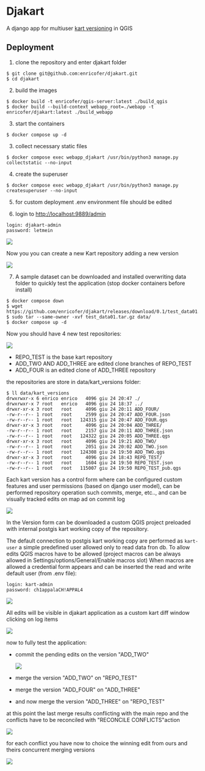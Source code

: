 # Djakart

A django app for multiuser [kart versioning](https://kartproject.org/) in QGIS

## Deployment

1. clone the repository and enter djakart folder

```
$ git clone git@github.com:enricofer/djakart.git
$ cd djakart
```

2. build the images

```
$ docker build -t enricofer/qgis-server:latest ./build_qgis
$ docker build --build-context webapp_root=./webapp -t enricofer/djakart:latest ./build_webapp
```

3. start the containers

```
$ docker compose up -d
```

3. collect necessary static files

```
$ docker compose exec webapp_djakart /usr/bin/python3 manage.py collectstatic --no-input
```

4. create the superuser

```
$ docker compose exec webapp_djakart /usr/bin/python3 manage.py createsuperuser --no-input
```

5. for custom deployment .env environment file should be edited

6. login to [http://localhost:9889/admin](http://localhost:9889/admin)

```
login: djakart-admin
password: letmein
```

![](doc/screenshot01.png)

Now you you can create a new Kart repository adding a new version

![](doc/screenshot02.png)

7. A sample dataset can be downloaded and installed overwriting data folder to quickly test the application (stop docker containers before install)

```
$ docker compose down 
$ wget https://github.com/enricofer/djakart/releases/download/0.1/test_data01.tar.gz
$ sudo tar --same-owner -xvf test_data01.tar.gz data/
$ docker compose up -d
```

Now you should have 4 new test repositories:

![](doc/screenshot03.png)

- REPO_TEST is the base kart repository 
- ADD_TWO AND ADD_THREE are edited clone branches of REPO_TEST
- ADD_FOUR is an edited clone of ADD_THREE repository

the repositories are store in data/kart_versions folder:

```
$ ll data/kart_versions
drwxrwxr-x 6 enrico enrico   4096 giu 24 20:47 ./
drwxrwxr-x 7 root   enrico   4096 giu 24 18:37 ../
drwxr-xr-x 3 root   root     4096 giu 24 20:11 ADD_FOUR/
-rw-r--r-- 1 root   root     2599 giu 24 20:47 ADD_FOUR.json
-rw-r--r-- 1 root   root   124315 giu 24 20:47 ADD_FOUR.qgs
drwxr-xr-x 3 root   root     4096 giu 24 20:04 ADD_THREE/
-rw-r--r-- 1 root   root     2157 giu 24 20:11 ADD_THREE.json
-rw-r--r-- 1 root   root   124322 giu 24 20:05 ADD_THREE.qgs
drwxr-xr-x 3 root   root     4096 giu 24 19:21 ADD_TWO/
-rw-r--r-- 1 root   root     2051 giu 24 20:02 ADD_TWO.json
-rw-r--r-- 1 root   root   124308 giu 24 19:50 ADD_TWO.qgs
drwxr-xr-x 3 root   root     4096 giu 24 18:43 REPO_TEST/
-rw-r--r-- 1 root   root     1604 giu 24 19:50 REPO_TEST.json
-rw-r--r-- 1 root   root   115007 giu 24 19:50 REPO_TEST_pub.qgs
```

Each kart version has a control form where can be configured custom features and user permissions (based on django user model), can be performed repository operation such commits, merge, etc.., and can be visually tracked edits on map ad on commit log

![](doc/screenshot04.png)

In the Version form can be downloaded  a custom QGIS project preloaded with internal postgis kart working copy of the repository. 

The default connection to postgis kart working copy are performed as `kart-user` a simple predefined user allowed only to read data fron db. To allow edits QGIS macros have to be allowed (project macros can be always allowed in Settings/options/General/Enable macros slot) When macros are allowed a credential form appears and can be inserted the read and write default user (from .env file): 

```
login: kart-admin
password: ch1appalaCH!APPAL4
```

![](doc/screenshot05.png)

All edits will be visible in djakart application as a custom kart diff window clicking on log items

![](doc/screenshot06.png)

now to fully test the application:

- commit the pending edits on the version "ADD_TWO" 

  ![](doc/screenshot07.png)

- merge the version "ADD_TWO" on "REPO_TEST"

- merge the version "ADD_FOUR" on "ADD_THREE"

- and now merge the version "ADD_THREE" on "REPO_TEST"

at this point the last merge results conflicting with the main repo and the conflicts have to be reconciled with "RECONCILE CONFLICTS"action

![](doc/screenshot08.png)

for each conflict you have now to choice the winning edit from ours and theirs concurrent merging versions

![](doc/screenshot09.png)
